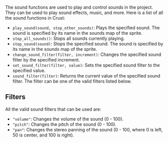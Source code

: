The sound functions are used to play and control sounds in the project. They can be used to play sound effects, music, and more. Here is a list of all the sound functions in Crust:

- `play_sound(sound, stop_other_sounds)`: Plays the specified sound. The sound is specified by its name in the sounds map of the sprite.
- `stop_all_sounds()`: Stops all sounds currently playing.
- `stop_sound(sound)`: Stops the specified sound. The sound is specified by its name in the sounds map of the sprite.
- `change_sound_filter(filter, increment)`: Changes the specified sound filter by the specified increment.
- `set_sound_filter(filter, value)`: Sets the specified sound filter to the specified value.
- `sound_filter(filter)`: Returns the current value of the specified sound filter. The filter can be one of the valid filters listed below.

## Filters 

All the valid sound filters that can be used are:

- `"volume"`: Changes the volume of the sound (0 - 100).
- `"pitch"`: Changes the pitch of the sound (0 - 100).
- `"pan"`: Changes the stereo panning of the sound (0 - 100, where 0 is left, 50 is center, and 100 is right).
